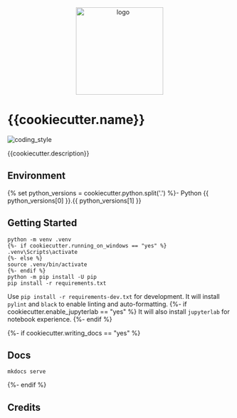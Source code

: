 <div align="center">
    <img src="{{cookiecutter.img}}" alt="logo" height="196">
</div>

# {{cookiecutter.name}}

![coding_style](https://img.shields.io/badge/code%20style-black-000000.svg)

{{cookiecutter.description}}

## Environment

{% set python_versions = cookiecutter.python.split('.') %}- Python {{ python_versions[0] }}.{{ python_versions[1] }}

## Getting Started

    python -m venv .venv
    {%- if cookiecutter.running_on_windows == "yes" %}
    .venv\Scripts\activate
    {%- else %}
    source .venv/bin/activate
    {%- endif %}
    python -m pip install -U pip
    pip install -r requirements.txt

Use `pip install -r requirements-dev.txt` for development.
It will install `pylint` and `black` to enable linting and auto-formatting.
{%- if cookiecutter.enable_jupyterlab == "yes" %}
It will also install `jupyterlab` for notebook experience.
{%- endif %}

{%- if cookiecutter.writing_docs == "yes" %}

## Docs

    mkdocs serve

{%- endif %}

## Credits

